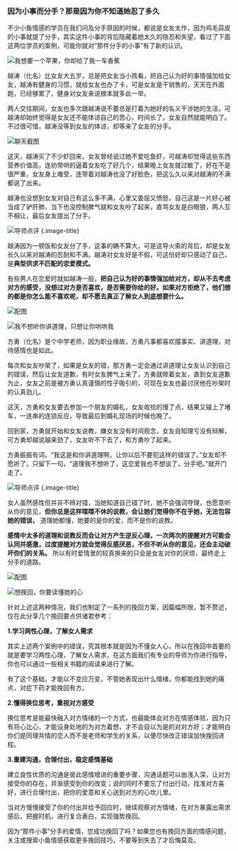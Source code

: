 ### 因为小事而分手？那是因为你不知道她忍了多久

不少小鱼情感的学员在我们问及分手原因的时候，都说是女友太作，因为鸡毛蒜皮的小事就提了分手，其实这件小事的背后隐藏着她太久的隐忍和失望，看过了下面这两位学员的案例，可能你就对“那件分手的小事”有了新的认识。

![我想要一个苹果，你却给了我一车香蕉](/images/articles/a7/a7_5/image1.png "我想要一个苹果，你却给了我一车香蕉")

越涛（化名）比女友大五岁，总是把女友当小孩看，把自己认为好的事情强加给女友，越涛有健身的习惯，就给女友也办了卡，可是女友是干销售的，天天在外面跑，已经够累了，健身对女友来说根本就多此一举。

两人交往期间，女友也多次跟越涛说不要总是打着为她好的名义干涉她的生活，可越涛却始终觉得是女友还不能体谅自己的苦心，时间长了，女友自然就能明白了。不过很可惜，越涛没等到女友的体谅，却等来了女友的分手。

![聊天截图](/images/articles/a7/a7_5/image2.jpeg "聊天截图")

这天，越涛买了不少虾回来，女友曾经说过她不爱吃鱼虾，可越涛却觉得这些东西营养价值高，连劝带哄的逼着女友吃了好几个，结果晚上女友就过敏了，好在不是很严重，女友身上难受，连带着对越涛也没了好脸色，把这么久以来对越涛的不满都说了出来。

越涛也没想到女友对自己有这么多不满，心里又委屈又愤怒，自己这是一片好心被当成了驴肝肺，当下也没控制脾气就和女友吵了起来，直骂女友是白眼狼，两人互不相让，最后女友提出了分手。

![导师点评](/images/articles/a7/a7_5/image3.png "导师点评") {.image-title}

越涛因为一顿饭和女友分了手，这事的确不算大，可是这导火索的背后，却是女友长久以来对越涛的忍耐和不满。越涛对女友好是不假，可这份好却只感动了自己，是**典型供求不匹配的恋爱模式。**

有些男人在恋爱时就如越涛一般，**把自己认为好的事情强加给对方，却从不去考虑对方的感受，没想过对方是否喜欢，是否需要你给的好。如果对方拒绝了，他们想的都是你怎么能不喜欢呢，却不愿去真正了解女人到底想要什么。**

![配图](/images/articles/a7/a7_5/image4.png "配图")

![我不想听你讲道理，只想让你哄哄我](/images/articles/a7/a7_5/image5.png "我不想听你讲道理，只想让你哄哄我")

方勇（化名）是个中学老师，因为职业缘故，方勇凡事都喜欢摆事实、讲道理，对待感情也是如此。

每次和女友吵架了，如果是女友的错，那方勇一定会通过讲道理让女友认识到自己的错误，然后让女友道歉，有时女友脾气上来了，方勇就晾着女友，直到女友道歉为止，女友之前是被方勇认真谨慎的性子吸引的，可现在女友也最讨厌他在吵架时的认真劲儿。

这天，方勇和女友要去参加一个朋友的婚礼，女友收拾的慢了点，结果又碰上了堵车，一连串的连锁反应，导致最后到婚礼现场的时候也晚了。

回到家，方勇就开始和女友说教，嫌女友没有时间观念，女友自知理亏没有辩解，可方勇却越说越来劲了，女友听不下去了，和方勇吵了起来。

方勇振振有词，“我这是和你讲道理啊，让你以后不要犯这样的错误了。”女友却不愿听了，只留下一句，“道理我不想听了，这恋爱我也不想谈了，分手吧。”就开门走了。

![导师点评](/images/articles/a7/a7_5/image3.png "导师点评") {.image-title}

女人虽然感性但并非不辨对错，当她知道自己错了时，她不会强词夺理，也愿意听从你的意见，**但你总是这样喋喋不休的说教，会让她们觉得你不在乎她，无法包容她的错误，** 道理她都懂，她要的是你的爱，而不是你的说教。

**感情中太多的道理和说教反而会让对方产生逆反心理，一次两次的提醒对方可能会认同并感激，过度提醒对方就会觉得反感厌恶，不但不听从你的意见，还会主动破坏你们的关系。** 所以有时爱情里的较真换来的只会是女友对你的厌烦，最终走上分手的道路。

![配图](/images/articles/a7/a7_5/image4.png "配图")

![想挽回，你要读懂她的心](/images/articles/a7/a7_5/image6.png "想挽回，你要读懂她的心")

针对上述这两种情况，我们也制定了一系列的挽回方案，因篇幅所限，暂不赘述，仅在此分享几个挽回要点供诸君参考：

**1.学习两性心理，了解女人需求**

其实上述两个案例中的错误，究其根本就是因为不懂女人心，所以在挽回中首要的就是要学习两性心理，了解女人需求，在这方面我们有专业的导师为你进行指导，你也可以通过一些相关书籍的阅读来进行了解。

有了这个基础，才能以不变应万变，不管她表现出什么情绪，你都能找到她的痛点，对症下药才能挽回有方。

**2.懂得换位思考，重视对方感受**

换位思考是能最快融入对方情绪的一个方式，也最能体会对方在情感体验，因为只有将心比心，才能设身处地的为对方着想，才不会自以为是的对对方好；才能明白你们是同理共情的恋人而不是老师和学生的关系，以便尽快改正错误加快挽回进程。

**3.重建沟通，合理付出，稳定感情基础**

建立良性优质的沟通是彼此感情增进的重要步骤，沟通话题可以由浅入深，让对方接受你的存在，并渐感受到你的改变；说的同时不要忘了付出行动，找准对方喜好，进行合理付出，把你的爱意和关心送到对方的心坎儿里。

当对方慢慢接受了你的付出并给予回应时，继续观察对方情绪，在对方暴露出需求感后，把握时机，进行复合表白，实现强势挽回。

因为“那件小事”分手的爱情，您成功挽回了吗？如果您也有挽回方面的情感问题，关注或搜索小鱼情感获取更多挽回技巧，不要等到失去了才后悔莫及。
